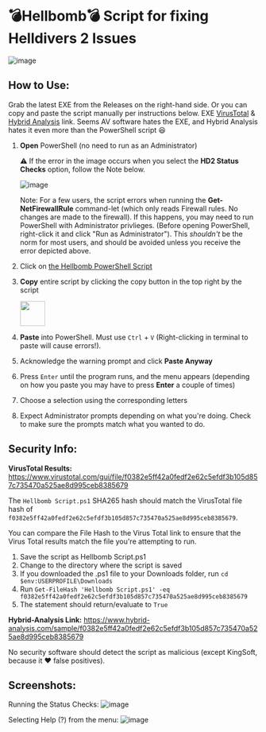 # 💣Hellbomb💣 Script for fixing Helldivers 2 Issues

![image](https://github.com/helldivers2fixes/HellbombScript/assets/166264070/901687d6-1991-4fe4-8cfc-8d662f11b33e)



## How to Use:

Grab the latest EXE from the Releases on the right-hand side. Or you can copy and paste the script manually per instructions below.
EXE [VirusTotal](https://www.virustotal.com/gui/file/117688a9f23e067a7b93978252baf3dc408989abdefef6b2a626b24c61a4dc14) & [Hybrid Analysis](https://www.hybrid-analysis.com/sample/117688a9f23e067a7b93978252baf3dc408989abdefef6b2a626b24c61a4dc14) link. Seems AV software hates the EXE, and Hybrid Analysis hates it even more than the PowerShell script 😆

 1. **Open** PowerShell (no need to run as an Administrator)
    
       ⚠️ If the error in the image occurs when you select the **HD2 Status Checks** option, follow the Note below.
    
     ![image](https://github.com/helldivers2fixes/HellbombScript/assets/166264070/734e2757-7a65-4bbf-8d6a-732275cecc51)
    
       Note: For a few users, the script errors when running the **Get-NetFirewallRule** command-let (which only reads Firewall rules. No changes are made to the firewall).
       If this happens, you may need to run PowerShell with Administrator privlieges.
       (Before opening PowerShell, right-click it and click "Run as Administrator").
       This _shouldn't_ be the norm for most users, and should be avoided unless you receive the error depicted above.
    
 3. Click on [the Hellbomb PowerShell Script](https://github.com/helldivers2fixes/HellbombScript/blob/main/Hellbomb%20Script.ps1)
 4. **Copy** entire script by clicking the copy button in the top right by the script
    
       <img src = "https://github.com/helldivers2fixes/HellbombScript/assets/166264070/5a600b1c-64f6-4956-ba2f-f82c9a317f81" height=50>
       
 6. **Paste** into PowerShell. Must use ``Ctrl`` + ``V`` (Right-clicking in terminal to paste will cause errors!).
 7. Acknowledge the warning prompt and click **Paste Anyway**
 8. Press ``Enter`` until the program runs, and the menu appears (depending on how you paste you may have to press **Enter** a couple of times)
 9. Choose a selection using the corresponding letters
 10. Expect Administrator prompts depending on what you're doing. Check to make sure the prompts match what you wanted to do.

## Security Info:

**VirusTotal Results:** https://www.virustotal.com/gui/file/f0382e5ff42a0fedf2e62c5efdf3b105d857c735470a525ae8d995ceb8385679

The ``Hellbomb Script.ps1`` SHA265 hash should match the VirusTotal file hash of ``f0382e5ff42a0fedf2e62c5efdf3b105d857c735470a525ae8d995ceb8385679``.

You can compare the File Hash to the Virus Total link to ensure that the Virus Total results match the file you're attempting to run.

1. Save the script as Hellbomb Script.ps1
2. Change to the directory where the script is saved
3. If you downloaded the .ps1 file to your Downloads folder, run ``cd $env:USERPROFILE\Downloads``
4. Run ``Get-FileHash 'Hellbomb Script.ps1' -eq f0382e5ff42a0fedf2e62c5efdf3b105d857c735470a525ae8d995ceb8385679``
5. The statement should return/evaluate to ``True``

**Hybrid-Analysis Link:** https://www.hybrid-analysis.com/sample/f0382e5ff42a0fedf2e62c5efdf3b105d857c735470a525ae8d995ceb8385679

No security software should detect the script as malicious (except KingSoft, because it ❤️ false positives).
## Screenshots:

Running the Status Checks:
![image](https://github.com/helldivers2fixes/HellbombScript/assets/166264070/ebba092a-4c62-4963-bfe9-5d353b983d26)



Selecting Help (?) from the menu:
![image](https://github.com/helldivers2fixes/HellbombScript/assets/166264070/584dde89-139c-47a3-afd0-c2ece81f2379)




